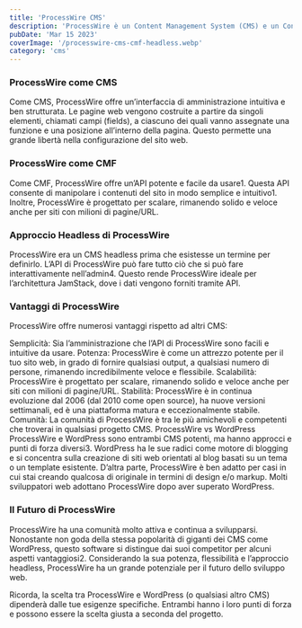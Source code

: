 ```yaml
---
title: 'ProcessWire CMS'
description: 'ProcessWire è un Content Management System (CMS) e un Content Management Framework (CMF) open source. È stato sviluppato da Ryan Cramer e il suo team per offrire un’alternativa potente e flessibile ad altri CMS come WordPress.'
pubDate: 'Mar 15 2023'
coverImage: '/processwire-cms-cmf-headless.webp'
category: 'cms'
---
```



### ProcessWire come CMS
Come CMS, ProcessWire offre un’interfaccia di amministrazione intuitiva e ben strutturata. Le pagine web vengono costruite a partire da singoli elementi, chiamati campi (fields), a ciascuno dei quali vanno assegnate una funzione e una posizione all’interno della pagina. Questo permette una grande libertà nella configurazione del sito web.

### ProcessWire come CMF
Come CMF, ProcessWire offre un’API potente e facile da usare1. Questa API consente di manipolare i contenuti del sito in modo semplice e intuitivo1. Inoltre, ProcessWire è progettato per scalare, rimanendo solido e veloce anche per siti con milioni di pagine/URL.

### Approccio Headless di ProcessWire
ProcessWire era un CMS headless prima che esistesse un termine per definirlo. L’API di ProcessWire può fare tutto ciò che si può fare interattivamente nell’admin4. Questo rende ProcessWire ideale per l’architettura JamStack, dove i dati vengono forniti tramite API.

### Vantaggi di ProcessWire
ProcessWire offre numerosi vantaggi rispetto ad altri CMS:

Semplicità: Sia l’amministrazione che l’API di ProcessWire sono facili e intuitive da usare.
Potenza: ProcessWire è come un attrezzo potente per il tuo sito web, in grado di fornire qualsiasi output, a qualsiasi numero di persone, rimanendo incredibilmente veloce e flessibile.
Scalabilità: ProcessWire è progettato per scalare, rimanendo solido e veloce anche per siti con milioni di pagine/URL.
Stabilità: ProcessWire è in continua evoluzione dal 2006 (dal 2010 come open source), ha nuove versioni settimanali, ed è una piattaforma matura e eccezionalmente stabile.
Comunità: La comunità di ProcessWire è tra le più amichevoli e competenti che troverai in qualsiasi progetto CMS.
ProcessWire vs WordPress
ProcessWire e WordPress sono entrambi CMS potenti, ma hanno approcci e punti di forza diversi3. WordPress ha le sue radici come motore di blogging e si concentra sulla creazione di siti web orientati al blog basati su un tema o un template esistente. D’altra parte, ProcessWire è ben adatto per casi in cui stai creando qualcosa di originale in termini di design e/o markup. Molti sviluppatori web adottano ProcessWire dopo aver superato WordPress.

### Il Futuro di ProcessWire
ProcessWire ha una comunità molto attiva e continua a svilupparsi. Nonostante non goda della stessa popolarità di giganti dei CMS come WordPress, questo software si distingue dai suoi competitor per alcuni aspetti vantaggiosi2. Considerando la sua potenza, flessibilità e l’approccio headless, ProcessWire ha un grande potenziale per il futuro dello sviluppo web.

Ricorda, la scelta tra ProcessWire e WordPress (o qualsiasi altro CMS) dipenderà dalle tue esigenze specifiche. Entrambi hanno i loro punti di forza e possono essere la scelta giusta a seconda del progetto.
